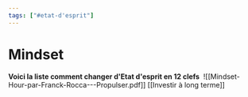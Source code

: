 ```yaml
---
tags: ["#etat-d'esprit"]
---
```

# Mindset

**Voici la liste comment changer d'Etat d'esprit en 12 clefs** 
![[Mindset-Hour-par-Franck-Rocca---Propulser.pdf]]
[[Investir à long terme]]